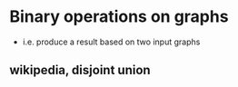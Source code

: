 
<!-- ======================================================================= -->
# Binary operations on graphs

* i.e. produce a result based on two input graphs

<!-- ======================================================================= -->
## wikipedia, disjoint union
